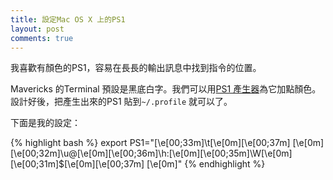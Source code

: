 ```yaml
---
title: 設定Mac OS X 上的PS1
layout: post
comments: true
---
```


我喜歡有顏色的PS1，容易在長長的輸出訊息中找到指令的位置。

Mavericks 的Terminal 預設是黑底白字。我們可以用[PS1 產生器][1]為它加點顏色。設計好後，把產生出來的PS1 貼到`~/.profile` 就可以了。

下面是我的設定：

{% highlight bash %}
export PS1="\[\e[00;33m\]\t\[\e[0m\]\[\e[00;37m\] \[\e[0m\]\[\e[00;32m\]\u@\[\e[0m\]\[\e[00;36m\]\h:\[\e[0m\]\[\e[00;35m\]\W\[\e[0m\]\[\e[00;31m\]\$\[\e[0m\]\[\e[00;37m\] \[\e[0m\]"
{% endhighlight %}

[1]: http://bashrcgenerator.com 


